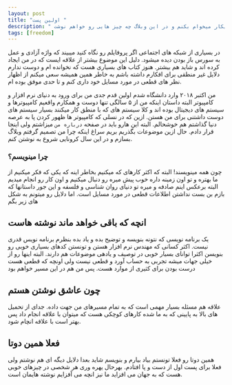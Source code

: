 ```yaml
---
layout: post
title: "اولین پست "
description: " نخسن پست من در وبلاگ جدید، بیشتر میخوام توضیح بدم که چیکار میخوام بکنم و در این وبلاگ چه چیز هایی رو خواهم نوشت"
tags: [freedom]
---
```


در بسیاری از شبکه های اجتماعی اگر پروفایلم رو نگاه کنید میبیند که واژه آزادی و عمل به سورس باز بودن دیده میشود. دلیل این موضوع بیشتر از علاقه ایست که در من ایجاد کرده اند و شاید هم بیشتر. هنوز کتاب های بسیاری هست که نخوانده ام و دوست ندارم دلایل غیر منطقی برای افکارم داشته باشم به خاطر همین همیشه سعی میکنم از اظهار نظر های قطعی در مورد مسایل خود داری کنم و تا حدی موفق بوده ام.

من اکتبر ۲۰۱۸ وارد دانشگاه شدم اولین قدم جدی من برای ورود به دنیای نرم افزار و کامپیوتر البته داستان اینکه من از ۵ سالگی تنها دوست و همکارم واقعیم کامپیوترها و  سیستم های دیجیتال بوده اند و کلا سیستم های که با منطق کار میکنند بسیار سیستم های دوست داشتنی برای من هستن. ازین که در نسلی که کامپیوتر ها ظهور کردن پا به عرصه دنیا گذاشتم هم خوشحالم. البته این هارو باید در صفحه `درباره من` میزاشتم ولی اینجا قرار دادم. حال ازین موضوعات بگذریم بریم سراغ اینکه چرا من تصمیم گرفتم وبلاگ بسازم و در این سال کرونایی شروع به نوشتن کنم.

### چرا مینویسم؟

چون همه مینویسند! البته که اکثر کارهای که میکنیم بخاطر اینه که یکی که فکر میکنیم از ما بهتره و تو اون زمینه داره خوب پیش میره رو دنبال میکنیم و اون کار رو انجام میدیم البته برعکس اینم صادفه و میره تو دنیای روان شناسی و فلسفه و این جور داستانها که بازم بن بست نداشتن اطلاعات قطعی در مورد مسایل است. اما دلایل رو میتونم به شکل های زیر بگم

## انچه که باقی خواهد ماند نوشته هاست

یک برنامه نویسی که نتونه بنویسه و توضیح بده و یاد بده بنظرم برنامه نویس قدری نیست. اکثر کسانی که مهندس نرم افزار هستن و تونستن  کدهای بسیاری خوبی رو بنویسن اکثرا توانای بسیار خوبی در توصیف و یادهی موضوعات هم دارند. البته اینها رو از خیلی جهات میشه تجربی به حساب آورد و قطعی نیست ولی اونچه که قطعی هست درست بودن برای کثیری از موارد هست. پس من هم در این مسیر خواهم بود

## چون عاشق نوشتن هستم

علاقه هم مسئله بسیار مهمی است که به تمام مسیرهای من جهت داده. جدای از تحمیل های بالا به پایینی که به ما شده کارهای کوچکی هست که میتوان با علاقه انجام داد پس بهتر است با علاقه انچام شود.

## فعلا همین دوتا

همین دوتا رو فعلا تونستم بیاد بیارم و بنویسم شاید بعدا دلایل دیگه ای هم نوشتم ولی فعلا برای پست اول از دست و پا افتادم. بهرحال یهره وری هر شخصی در چیزهای خوبی هست که به جهان می افزاید ما نیز انچه می آفزایم نوشته هایمان است.

